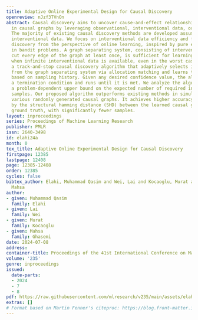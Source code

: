 ```yaml
---
title: Adaptive Online Experimental Design for Causal Discovery
openreview: nJzf3TVnOn
abstract: Causal discovery aims to uncover cause-and-effect relationships encoded
  in causal graphs by leveraging observational, interventional data, or their combination.
  The majority of existing causal discovery methods are developed assuming infinite
  interventional data. We focus on interventional data efficiency and formalize causal
  discovery from the perspective of online learning, inspired by pure exploration
  in bandit problems. A graph separating system, consisting of interventions that
  cut every edge of the graph at least once, is sufficient for learning causal graphs
  when infinite interventional data is available, even in the worst case. We propose
  a track-and-stop causal discovery algorithm that adaptively selects interventions
  from the graph separating system via allocation matching and learns the causal graph
  based on sampling history. Given any desired confidence value, the algorithm determines
  a termination condition and runs until it is met. We analyze the algorithm to establish
  a problem-dependent upper bound on the expected number of required interventional
  samples. Our proposed algorithm outperforms existing methods in simulations across
  various randomly generated causal graphs. It achieves higher accuracy, measured
  by the structural hamming distance (SHD) between the learned causal graph and the
  ground truth, with significantly fewer samples.
layout: inproceedings
series: Proceedings of Machine Learning Research
publisher: PMLR
issn: 2640-3498
id: elahi24a
month: 0
tex_title: Adaptive Online Experimental Design for Causal Discovery
firstpage: 12385
lastpage: 12408
page: 12385-12408
order: 12385
cycles: false
bibtex_author: Elahi, Muhammad Qasim and Wei, Lai and Kocaoglu, Murat and Ghasemi,
  Mahsa
author:
- given: Muhammad Qasim
  family: Elahi
- given: Lai
  family: Wei
- given: Murat
  family: Kocaoglu
- given: Mahsa
  family: Ghasemi
date: 2024-07-08
address:
container-title: Proceedings of the 41st International Conference on Machine Learning
volume: '235'
genre: inproceedings
issued:
  date-parts:
  - 2024
  - 7
  - 8
pdf: https://raw.githubusercontent.com/mlresearch/v235/main/assets/elahi24a/elahi24a.pdf
extras: []
# Format based on Martin Fenner's citeproc: https://blog.front-matter.io/posts/citeproc-yaml-for-bibliographies/
---
```

